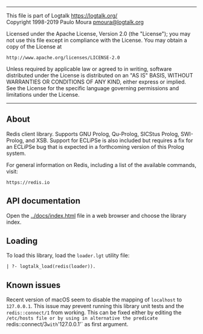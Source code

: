 ________________________________________________________________________

This file is part of Logtalk <https://logtalk.org/>  
Copyright 1998-2019 Paulo Moura <pmoura@logtalk.org>

Licensed under the Apache License, Version 2.0 (the "License");
you may not use this file except in compliance with the License.
You may obtain a copy of the License at

    http://www.apache.org/licenses/LICENSE-2.0

Unless required by applicable law or agreed to in writing, software
distributed under the License is distributed on an "AS IS" BASIS,
WITHOUT WARRANTIES OR CONDITIONS OF ANY KIND, either express or implied.
See the License for the specific language governing permissions and
limitations under the License.
________________________________________________________________________


About
-----

Redis client library. Supports GNU Prolog, Qu-Prolog, SICStus Prolog,
SWI-Prolog, and XSB. Support for ECLiPSe is also included but requires
a fix for an ECLiPSe bug that is expected in a forthcoming version of
this Prolog system.

For general information on Redis, including a list of the available
commands, visit:

	https://redis.io


API documentation
-----------------

Open the [../docs/index.html](../docs/index.html) file in a web browser
and choose the library index.


Loading
-------

To load this library, load the `loader.lgt` utility file:

	| ?- logtalk_load(redis(loader)).


Known issues
------------

Recent version of macOS seem to disable the mapping of `localhost` to
`127.0.0.1`. This issue may prevent running this library unit tests
and the `redis::connect/1` from working. This can be fixed either by
editing the `/etc/hosts file or by using in alternative the predicate
`redis::connect/3` with `'127.0.0.1'` as first argument.
